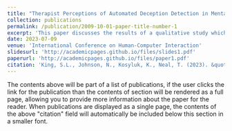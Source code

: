 ```yaml
---
title: "Therapist Perceptions of Automated Deception Detection in Mental Health Applications."
collection: publications
permalink: /publication/2009-10-01-paper-title-number-1
excerpt: 'This paper discusses the results of a qualitative study which assessed the perceptions of mental health professionals () on the use of artificial intelligence for deception detection in therapy sessions.'
date: 2023-07-09
venue: 'International Conference on Human-Computer Interaction'
slidesurl: 'http://academicpages.github.io/files/slides1.pdf'
paperurl: 'http://academicpages.github.io/files/paper1.pdf'
citation: 'King, S.L., Johnson, N., Kosyluk, K., Neal, T. (2023). &quot;Paper Title Number 1.&quot; <i>Journal 1</i>. 1(1).'
---
```


The contents above will be part of a list of publications, if the user clicks the link for the publication than the contents of section will be rendered as a full page, allowing you to provide more information about the paper for the reader. When publications are displayed as a single page, the contents of the above "citation" field will automatically be included below this section in a smaller font.
